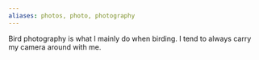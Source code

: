 ```yaml
---
aliases: photos, photo, photography
---
```


Bird photography is what I mainly do when birding. I tend to always carry my camera around with me. 